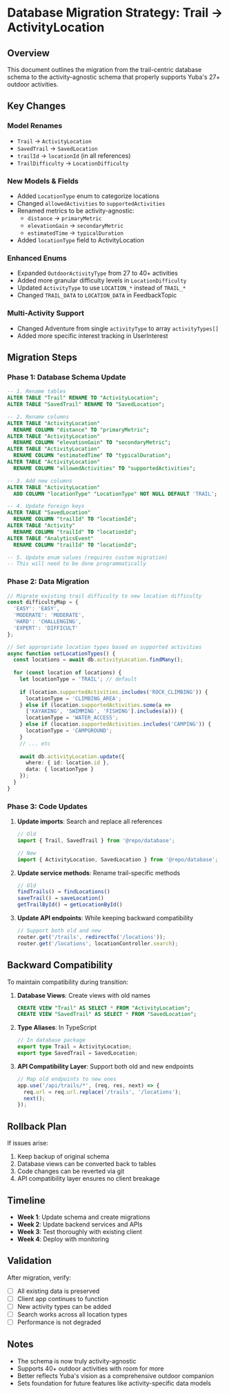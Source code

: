 # Database Migration Strategy: Trail → ActivityLocation

## Overview

This document outlines the migration from the trail-centric database schema to the activity-agnostic schema that properly supports Yuba's 27+ outdoor activities.

## Key Changes

### Model Renames
- `Trail` → `ActivityLocation`
- `SavedTrail` → `SavedLocation`
- `trailId` → `locationId` (in all references)
- `TrailDifficulty` → `LocationDifficulty`

### New Models & Fields
- Added `LocationType` enum to categorize locations
- Changed `allowedActivities` to `supportedActivities` 
- Renamed metrics to be activity-agnostic:
  - `distance` → `primaryMetric`
  - `elevationGain` → `secondaryMetric`
  - `estimatedTime` → `typicalDuration`
- Added `locationType` field to ActivityLocation

### Enhanced Enums
- Expanded `OutdoorActivityType` from 27 to 40+ activities
- Added more granular difficulty levels in `LocationDifficulty`
- Updated `ActivityType` to use `LOCATION_*` instead of `TRAIL_*`
- Changed `TRAIL_DATA` to `LOCATION_DATA` in FeedbackTopic

### Multi-Activity Support
- Changed Adventure from single `activityType` to array `activityTypes[]`
- Added more specific interest tracking in UserInterest

## Migration Steps

### Phase 1: Database Schema Update

```sql
-- 1. Rename tables
ALTER TABLE "Trail" RENAME TO "ActivityLocation";
ALTER TABLE "SavedTrail" RENAME TO "SavedLocation";

-- 2. Rename columns
ALTER TABLE "ActivityLocation" 
  RENAME COLUMN "distance" TO "primaryMetric";
ALTER TABLE "ActivityLocation" 
  RENAME COLUMN "elevationGain" TO "secondaryMetric";
ALTER TABLE "ActivityLocation" 
  RENAME COLUMN "estimatedTime" TO "typicalDuration";
ALTER TABLE "ActivityLocation" 
  RENAME COLUMN "allowedActivities" TO "supportedActivities";

-- 3. Add new columns
ALTER TABLE "ActivityLocation" 
  ADD COLUMN "locationType" "LocationType" NOT NULL DEFAULT 'TRAIL';

-- 4. Update foreign keys
ALTER TABLE "SavedLocation" 
  RENAME COLUMN "trailId" TO "locationId";
ALTER TABLE "Activity" 
  RENAME COLUMN "trailId" TO "locationId";
ALTER TABLE "AnalyticsEvent" 
  RENAME COLUMN "trailId" TO "locationId";

-- 5. Update enum values (requires custom migration)
-- This will need to be done programmatically
```

### Phase 2: Data Migration

```typescript
// Migrate existing trail difficulty to new location difficulty
const difficultyMap = {
  'EASY': 'EASY',
  'MODERATE': 'MODERATE',
  'HARD': 'CHALLENGING',
  'EXPERT': 'DIFFICULT'
};

// Set appropriate location types based on supported activities
async function setLocationTypes() {
  const locations = await db.activityLocation.findMany();
  
  for (const location of locations) {
    let locationType = 'TRAIL'; // default
    
    if (location.supportedActivities.includes('ROCK_CLIMBING')) {
      locationType = 'CLIMBING_AREA';
    } else if (location.supportedActivities.some(a => 
      ['KAYAKING', 'SWIMMING', 'FISHING'].includes(a))) {
      locationType = 'WATER_ACCESS';
    } else if (location.supportedActivities.includes('CAMPING')) {
      locationType = 'CAMPGROUND';
    }
    // ... etc
    
    await db.activityLocation.update({
      where: { id: location.id },
      data: { locationType }
    });
  }
}
```

### Phase 3: Code Updates

1. **Update imports**: Search and replace all references
   ```typescript
   // Old
   import { Trail, SavedTrail } from '@repo/database';
   
   // New
   import { ActivityLocation, SavedLocation } from '@repo/database';
   ```

2. **Update service methods**: Rename trail-specific methods
   ```typescript
   // Old
   findTrails() → findLocations()
   saveTrail() → saveLocation()
   getTrailById() → getLocationById()
   ```

3. **Update API endpoints**: While keeping backward compatibility
   ```typescript
   // Support both old and new
   router.get('/trails', redirectTo('/locations'));
   router.get('/locations', locationController.search);
   ```

## Backward Compatibility

To maintain compatibility during transition:

1. **Database Views**: Create views with old names
   ```sql
   CREATE VIEW "Trail" AS SELECT * FROM "ActivityLocation";
   CREATE VIEW "SavedTrail" AS SELECT * FROM "SavedLocation";
   ```

2. **Type Aliases**: In TypeScript
   ```typescript
   // In database package
   export type Trail = ActivityLocation;
   export type SavedTrail = SavedLocation;
   ```

3. **API Compatibility Layer**: Support both old and new endpoints
   ```typescript
   // Map old endpoints to new ones
   app.use('/api/trails/*', (req, res, next) => {
     req.url = req.url.replace('/trails', '/locations');
     next();
   });
   ```

## Rollback Plan

If issues arise:

1. Keep backup of original schema
2. Database views can be converted back to tables
3. Code changes can be reverted via git
4. API compatibility layer ensures no client breakage

## Timeline

- **Week 1**: Update schema and create migrations
- **Week 2**: Update backend services and APIs
- **Week 3**: Test thoroughly with existing client
- **Week 4**: Deploy with monitoring

## Validation

After migration, verify:

- [ ] All existing data is preserved
- [ ] Client app continues to function
- [ ] New activity types can be added
- [ ] Search works across all location types
- [ ] Performance is not degraded

## Notes

- The schema is now truly activity-agnostic
- Supports 40+ outdoor activities with room for more
- Better reflects Yuba's vision as a comprehensive outdoor companion
- Sets foundation for future features like activity-specific data models